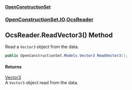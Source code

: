 #### [OpenConstructionSet](index 'index')
### [OpenConstructionSet.IO](index#OpenConstructionSet_IO 'OpenConstructionSet.IO').[OcsReader](T57tcFO5x0tbza6wZBV1Ww 'OpenConstructionSet.IO.OcsReader')
## OcsReader.ReadVector3() Method
Read a `Vector3` object from the data.  
```csharp
public OpenConstructionSet.Models.Vector3 ReadVector3();
```
#### Returns
[Vector3](KCFzybM8YwCd4Tco51d3aw 'OpenConstructionSet.Models.Vector3')  
A `Vector3` object read from the data.
